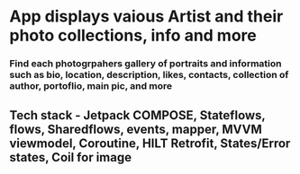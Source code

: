# App displays vaious Artist and their photo collections, info and more 
### Find each photogrpahers gallery of portraits and information such as bio, location, description, likes, contacts, collection of author, portoflio, main pic, and more
## Tech stack - Jetpack COMPOSE, Stateflows, flows, Sharedflows, events, mapper, MVVM viewmodel, Coroutine, HILT Retrofit, States/Error states, Coil for image 
